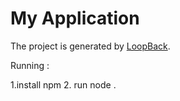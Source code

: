 # My Application

The project is generated by [LoopBack](http://loopback.io).

Running :

1.install npm 
2. run node .